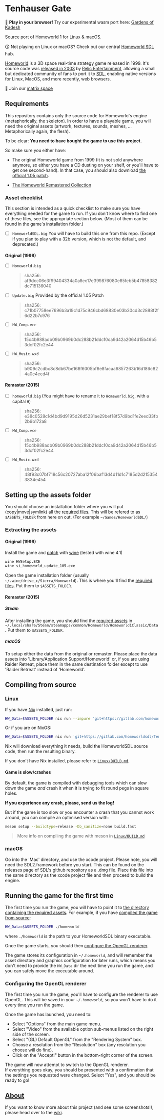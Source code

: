 # Tenhauser Gate

📣 **Play in your browser!** Try our experimental wasm port here: [Gardens of Kadesh]

Source port of Homeworld 1 for Linux & macOS.

🛈 Not playing on Linux or macOS? Check out our central [Homeworld SDL] hub.

[Homeworld] is a 3D space real-time strategy game released in 1999.
It's source code was [released in 2003] by [Relic Entertainment], allowing a small but dedicated community of fans to port it to [SDL], enabling native versions for Linux, MacOS, and more recently, web browsers.

💬 Join our [matrix space]

[matrix space]: https://matrix.to/#/#homeworld-sdl:matrix.org
[Homeworld SDL]: https://github.com/HomeworldSDL/HomeworldSDL
[SDL]: https://en.wikipedia.org/wiki/Simple_DirectMedia_Layer
[Homeworld]: https://en.wikipedia.org/wiki/Homeworld
[released in 2003]: http://www.insidemacgames.com/news/story.php?ArticleID=8516
[Relic Entertainment]: https://www.relic.com/
[Gardens of Kadesh]: https://gardensofkadesh.github.io/


## Requirements

This repository contains only the source code for Homeworld's engine (metaphorically, the skeleton). In order to have a playable game, you will need the original assets (artwork, textures, sounds, meshes, ... Metaphorically again, the flesh).

To be clear: **You need to have bought the game to use this project.**

So make sure you either have:

- The original Homeworld game from 1999 (It is not sold anywhere anymore, so either you have a CD dusting on your shelf, or you'll have to get one second-hand).
  In that case, you should also download [the official 1.05 patch].

- [The Homeworld Remastered Collection](https://www.homeworldremastered.com/)

### Asset checklist

This section is intended as a quick checklist to make sure you have everything needed for the game to run. If you don't know where to find one of these files, see the appropriate section below. (Most of them can be found in the game's installation folder.)

- [ ] `HomeworldSDL.big` You will have to build this one from this repo. (Except if you plan to play with a 32b version, which is not the default, and deprecated.)

#### Original (1999)

- [ ] `Homeworld.big`  
    > sha256: af9dcc06e3f99404334a0a8ec17e399876080e85feb5b47858382dc715136040
- [ ] `Update.big` Provided by the official 1.05 Patch  
    > sha256: c71b07758ee7696b3a19c1d75c946cbd68830e03b30cd3c2888f2f6d22b7c976
- [ ] `HW_Comp.vce`  
    > sha256: 15c4b988adb09b0969b0dc288b21ddc10ca9d42a2064d15b46b53dcf02fc2e44

- [ ] `HW_Music.wxd`  
    > sha256: b909c2cdbc8c8db67be168f6005bf8e8facaa9857263b16d186c824a0c4eed4f

#### Remaster (2015)

- [ ] `homeworld.big` (You might have to rename it to `Homeworld.big`, with a capital `H`)
    > sha256: e38c0528c1d4bd9d9195d26d5231ae29bef18f57d9bd1fe2eed33fb2b9b172a8
- [ ] `HW_Comp.vce`  
    > sha256: 15c4b988adb09b0969b0dc288b21ddc10ca9d42a2064d15b46b53dcf02fc2e44

- [ ] `HW_Music.wxd`  
    > sha256: 48f93c07bf718c56c20727aba12f06baf13d4d11d1c7185d2d2153543834e454

## Setting up the assets folder

You should choose an installation folder where you will put (copy|move|symlink) all the [required files](#asset-checklist). This will be refered to as `$ASSETS_FOLDER` from here on out. (For example `~/Games/HomeworldSDL/`)

### Extracting the assets

#### Original (1999)

Install the game and [patch][the official 1.05 patch] with [wine] (tested with wine 4.1)

``` sh
wine HWSetup.EXE
wine si_homeworld_update_105.exe
```

Open the game installation folder (usually `~/.wine/drive_c/Sierra/Homeworld`). This is where you'll find the [required files](#asset-checklist). Put them to `$ASSETS_FOLDER`.

[wine]: https://www.winehq.org/

#### Remaster (2015)

##### Steam

After installing the game, you should find the [required assets](#asset-checklist) in `~/.local/share/Steam/steamapps/common/Homeworld/Homeworld1Classic/Data`. Put them to `$ASSETS_FOLDER`.

##### macOS

To setup either the data from the original or remaster.  Please place the data assets into 'Library/Application Support/Homeworld' or, if you are using Raider Retreat, place them in the same destination folder except to use 'Raider Retreat' instead of 'Homeworld'.

## Compiling from source

### Linux

If you have [Nix] installed, just run:

```sh
HW_Data=$ASSETS_FOLDER nix run --impure 'git+https://gitlab.com/homeworldsdl/TenhauserGate.git?dir=Linux#i-am-not-on-nixos'
```

Or if you are on NixOS:

```sh
HW_Data=$ASSETS_FOLDER nix run 'git+https://gitlab.com/homeworldsdl/TenhauserGate.git?dir=Linux'
```

Nix will download everything it needs, build the HomeworldSDL source code, then run the resulting binary.

If you don't have Nix installed, please refer to [`Linux/BUILD.md`](Linux/BUILD.md).

#### Game is slow/crashes

By default, the game is compiled with debugging tools which can slow down the game _and_ crash it when it is trying to fit round pegs in square holes.

__If you experience any crash, please, send us the log!__

But if the game is too slow or you encounter a crash that you cannot work around, you can compile an optimised version with:

```sh
meson setup --buildtype=release -Db_sanitize=none build.fast
```

> More info on compiling the game with meson in [`Linux/BUILD.md`](Linux/BUILD.md#meson)


### macOS

Go into the 'Mac' directory, and use the xcode project.  Please note, you will need the SDL2.framework before you start.  This can be found on the releases page of SDL's github repository as a .dmg file.  Place this file into the same directory as the xcode project file and then proceed to build the engine.

[Nix]: https://nixos.org/nix/

## Running the game for the first time

The first time you run the game, you will have to point it to [the directory containing the required assets](#setting-up-the-assets-folder). For example, if you have [compiled the game from source](#compiling-from-source):

```sh
HW_Data=$ASSETS_FOLDER ./homeworld
```

where `./homeworld` is the path to your HomeworldSDL binary executable.

Once the game starts, you should then [configure the OpenGL renderer](#configuring-the-opengl-renderer).

The game stores its configuration in `~/.homeworld`, and will remember the asset directory and graphics configuration for later runs, which means you don't need to provide the `HW_Data` dir the next time you run the game, and you can safely move the executable around.

### Configuring the OpenGL renderer

The first time you run the game, you'll have to configure the renderer to use OpenGL. This will be saved in your `~/.homeworld`, so you won't have to do it every time you run the game.

Once the game has launched, you need to:

- Select "Options" from the main game menu.
- Select "Video" from the available option sub-menus listed on
    the right side of the screen.
- Select "(GL) Default OpenGL" from the "Rendering System" box.
- Choose a resolution from the "Resolution" box (any resolution
    you choose will do fine).
- Click on the "Accept!" button in the bottom-right corner of the screen.

 The game will now attempt to switch to the OpenGL renderer.  
 If everything goes okay, you should be presented with a confirmation that the settings you requested were changed.  Select "Yes", and you should be ready to go!

## [About][wiki]

If you want to know more about this project (and see some screenshots!), please head over to the [wiki].

[wiki]: https://gitlab.com/ThibaultLemaire/HomeworldSDL/wikis/home

[releases]: https://gitlab.com/ThibaultLemaire/HomeworldSDL/-/releases
[the official 1.05 patch]: https://www.homeworldaccess.net/infusions/downloads/downloads.php?file_id=35
